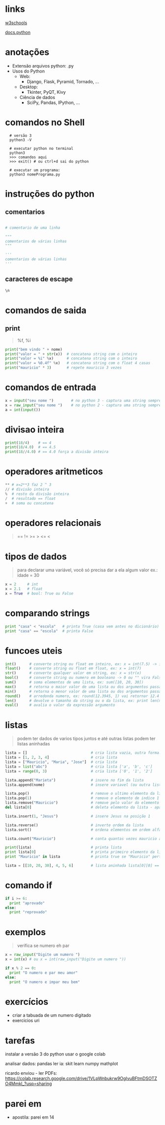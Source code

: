 # links 

[w3schools](https://www.w3schools.com/python/)

[docs.python](https://docs.python.org/pt-br/3/)

# anotações

- Extensão arquivos python: .py
- Usos do Python
  - Web:
    - Django, Flask, Pyramid, Tornado, ...
  - Desktop:
    - Tkinter, PyQT, Kivy
  - Ciência de dados
    - SciPy, Pandas, IPython, ...


# comandos no Shell

~~~shell
  # versão 3
  python3 -V

  # executar python no terminal
  python3
  >>> comandos aqui
  >>> exit() # ou ctrl+d sai do python

  # executar um programa:
  python3 nomePrograma.py      
~~~



# instruções do python

## comentarios

~~~python

# comentario de uma linha

"""
comentarios de várias linhas
"""

'''
comentarios de várias linhas
'''
~~~

## caracteres de escape

~~~python
\n
~~~

# comandos de saida

## print
> %f, %i

~~~python
print("bem vindo " + nome)  
print("valor = " + str(x))  # concatena string com o inteiro 
print("valor = %i" %x)      # concatena string com o inteiro 
print("valor = %0.4f" %x)   # concatena string com o float 4 casas
print("mauricio" * 3)       # repete mauricio 3 vezes
~~~

# comandos de entrada

~~~python
x = input("seu nome ")        # no python 3 - captura uma string sempre
x = raw_input("seu nome ")    # no python 2 - captura uma string sempre
a = int(input())
~~~

# divisao inteira

~~~python
print(18/4)    # == 4
print(18/4.0)  # == 4.5
print(18//4.0) # == 4.0 força a divisão inteira
~~~

# operadores aritmeticos

~~~python
** # x=2**3 faz 2 ^ 3
// # divisão inteira
%  # resto da divisão inteira
/  # resultado == float
+  # soma ou concatena
~~~

# operadores relacionais
> ==  !=  >=  >  <=  <


# tipos de dados

> para declarar uma variável, você só precisa dar a ela algum valor
> ex.: idade = 30

~~~python
x = 2     # int
x = 2.1   # float
x = True  # bool: True ou False
~~~


# comparando strings

~~~python
print "casa" < "escola"   # printa True (casa vem antes no dicionário)
print "casa" == "escola"  # printa False
~~~



# funcoes uteis

~~~python
int()      # converte string ou float em inteiro, ex: x = int(7.5) -> irá truncar
float()    # converte string ou float em float, ex: x = int(7)
str()      # converte qualquer valor em string, ex: x = str(x)
bool()     # converte string ou numero em booleano -> 0 ou "" vira False. O resto é True
sum()      # soma elementos de uma lista, ex: sum([10, 20, 30])
max()      # retorna o maior valor de uma lista ou dos argumentos passados, ex: max(10, 2, 4, 100)
min()      # retorna o menor valor de uma lista ou dos argumentos passados
round()    # arredonda numero, ex: round(12.3945, 1) vai retornar 12.4
len()      # devolve o tamanho da string ou o da lista, ex: print len(minhaLista)
eval()     # avalia o valor da expressão argumento
~~~

# listas 

> podem ter dados de varios tipos juntos e até outras listas
> podem ter listas aninhadas

~~~python
lista = []                             # cria lista vazia, outra forma: alunos = list()
lista = [1, 2, 3, 4]                   # cria lista 
lista = ["Mauricio", "Maria", "Jose"]  # cria lista
lista = list("abc")                    # cria lista ['a', 'b', 'c']  
lista = range(0, 3)                    # cria lista ['0', '1', '2']   

lista.append("Marieta")                # insere no fim da lista
lista.append(nome)                     # insere variavel (ou outra lista) no fim da lista

lista.pop()                            # remove o ultimo elemento da lista
lista.pop(1)                           # remove o elemento de indice 1 da lista
lista.remove("Mauricio")               # remove pelo valor do elemento
del lista[0]                           # deleta elemento da lista - apaga qualquer variavel

lista.insert(1, "Jesus")               # insere Jesus na posição 1

lista.reverse()                        # inverte ordem da lista
lista.sort()                           # ordena elementos em ordem alfabetica / numerica

lista.count("Mauricio")                # conta quantas vezes mauricio aparece na lista

print(lista)                           # printa lista
print lista[0]                         # printa primeiro elemento da lista
print "Mauricio" in lista              # printa true se "Mauricio" pertencer à lista lista - in é um operador!

lista = [[10, 20, 30], 4, 5, 6]        # lista aninhada lista[0][0] == 10
~~~

# comando if

~~~python
if i >= 6:
  print "aprovado"
else:
  print "reprovado"
~~~




# exemplos

> verifica se numero eh par
~~~python
x = raw_input("Digite um numero ")
x = int(x) # ou x = int(raw_input("Digite um numero "))

if x % 2 == 0:
  print "O numero e par meu amor"
else:
  print "O numero e impar meu bem"
~~~


# exercícios

- criar a tabuada de um numero digitado
- exercicios uri


# tarefas

  instalar a versão 3 do python
  usar o google colab

  analisar dados: pandas
  ler ia: skit learn
  numpy
  mathplot

  ricardo enviou - ler PDFs:
    https://colab.research.google.com/drive/1VLpWnbukrw9OgIvuBFtmDSOTZO4Mmkl_?usp=sharing

# parei em

- apostila: parei em 14










